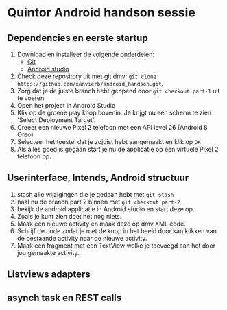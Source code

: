 # Quintor Android handson sessie

## Dependencies en eerste startup
1. Download en installeer de volgende onderdelen:
	* [Git](https://git-scm.com/)
	* [Android studio](https://developer.android.com/studio/index.html)
2. Check deze repository uit met git dmv: `git clone https://github.com/xanvierb/android_handson.git`.
3. Zorg dat je de juiste branch hebt geopend door `git checkout part-1` uit te voeren
4. Open het project in Android Studio
5. Klik op de groene play knop bovenin. Je krijgt nu een scherm te zien 'Select Deployment Target'.
6. Creeer een nieuwe Pixel 2 telefoon met een API level 26 (Android 8 Oreo)
7. Selecteer het toestel dat je zojuist hebt aangemaakt en klik op `OK`
8. Als alles goed is gegaan start je nu de applicatie op een virtuele Pixel 2 telefoon op.

## Userinterface, Intends, Android structuur
1. stash alle wijzigingen die je gedaan hebt met `git stash`
2. haal nu de branch part 2 binnen met `git checkout part-2`
3. bekijk de android applicatie in Android studio en start deze op.
4. Zoals je kunt zien doet het nog niets.
5. Maak een nieuwe activity en maak deze op dmv XML code.
6. Schrijf de code zodat je met de knop in het beeld door kan klikken van de bestaande activity naar de nieuwe activity.
7. Maak een fragment met een TextView welke je toevoegd aan het door jou gemaakte activity.

## Listviews adapters

## asynch task en REST calls
